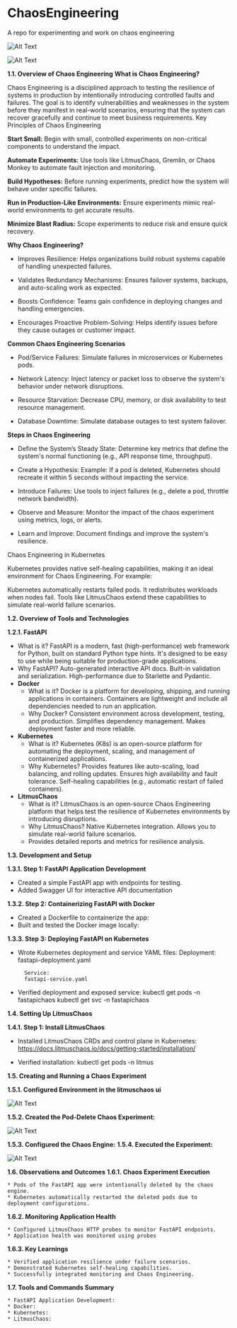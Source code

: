 # ChaosEngineering
A repo for experimenting and work on chaos engineering

![Alt Text](images/Architecture.png)

![Alt Text](images/flow.png)

**1.1. Overview of Chaos Engineering**
  **What is Chaos Engineering?**

  Chaos Engineering is a disciplined approach to testing the resilience of systems in production by intentionally introducing controlled faults and failures. The    goal is to identify vulnerabilities and weaknesses in the system before they manifest in real-world scenarios, ensuring that the system can recover gracefully     and continue to meet business requirements.
  Key Principles of Chaos Engineering

  **Start Small:**
  Begin with small, controlled experiments on non-critical components to understand the impact.
  
  **Automate Experiments:**
  Use tools like LitmusChaos, Gremlin, or Chaos Monkey to automate fault injection and monitoring.
  
  **Build Hypotheses:**
  Before running experiments, predict how the system will behave under specific failures.
  
  **Run in Production-Like Environments:**
  Ensure experiments mimic real-world environments to get accurate results.
  
  **Minimize Blast Radius:**
  Scope experiments to reduce risk and ensure quick recovery.
  
  **Why Chaos Engineering?**
  
  * Improves Resilience:
  Helps organizations build robust systems capable of handling unexpected failures.
  
  * Validates Redundancy Mechanisms:
  Ensures failover systems, backups, and auto-scaling work as expected.
  
  * Boosts Confidence:
  Teams gain confidence in deploying changes and handling emergencies.
  
  * Encourages Proactive Problem-Solving:
  Helps identify issues before they cause outages or customer impact.
  
  **Common Chaos Engineering Scenarios**
  
  * Pod/Service Failures:
    Simulate failures in microservices or Kubernetes pods.
  
  * Network Latency:
    Inject latency or packet loss to observe the system's behavior under network disruptions.
  
  * Resource Starvation:
    Decrease CPU, memory, or disk availability to test resource management.
  
  * Database Downtime:
    Simulate database outages to test system failover.
  
  **Steps in Chaos Engineering**
  
  * Define the System’s Steady State:
    Determine key metrics that define the system's normal functioning (e.g., API response time, throughput).
  
  * Create a Hypothesis:
    Example: If a pod is deleted, Kubernetes should recreate it within 5 seconds without impacting the service.
  
  * Introduce Failures:
    Use tools to inject failures (e.g., delete a pod, throttle network bandwidth).
  
  * Observe and Measure:
    Monitor the impact of the chaos experiment using metrics, logs, or alerts.
  
  * Learn and Improve:
    Document findings and improve the system's resilience.
  
  Chaos Engineering in Kubernetes
  
  Kubernetes provides native self-healing capabilities, making it an ideal environment for Chaos Engineering. For example:
  
  Kubernetes automatically restarts failed pods.
  It redistributes workloads when nodes fail.
  Tools like LitmusChaos extend these capabilities to simulate real-world failure scenarios.

**1.2. Overview of Tools and Technologies**

**1.2.1. FastAPI**

* What is it?
    FastAPI is a modern, fast (high-performance) web framework for Python, built on standard Python type hints. It's designed to be easy to use while being suitable for production-grade applications.
* Why FastAPI?
    Auto-generated interactive API docs.
    Built-in validation and serialization.
    High-performance due to Starlette and Pydantic.
* **Docker**
    * What is it?
        Docker is a platform for developing, shipping, and running applications in containers. Containers are lightweight and include all dependencies needed to run an application.
    * Why Docker?
        Consistent environment across development, testing, and production. 
        Simplifies dependency management.
        Makes deployment faster and more reliable.
* **Kubernetes**
    * What is it?
        Kubernetes (K8s) is an open-source platform for automating the deployment, scaling, and management of containerized applications.
    * Why Kubernetes?
        Provides features like auto-scaling, load balancing, and rolling updates.
        Ensures high availability and fault tolerance.
        Self-healing capabilities (e.g., automatic restart of failed containers).
* **LitmusChaos**
    * What is it?
        LitmusChaos is an open-source Chaos Engineering platform that helps test the resilience of Kubernetes environments by introducing disruptions.
    * Why LitmusChaos?
        Native Kubernetes integration.
        Allows you to simulate real-world failure scenarios.
    * Provides detailed reports and metrics for resilience analysis.

**1.3. Development and Setup**

**1.3.1. Step 1: FastAPI Application Development**
* Created a simple FastAPI app with endpoints for testing.
* Added Swagger UI for interactive API documentation

**1.3.2. Step 2: Containerizing FastAPI with Docker**
* Created a Dockerfile to containerize the app:
* Built and tested the Docker image locally:

**1.3.3. Step 3: Deploying FastAPI on Kubernetes**
* Wrote Kubernetes deployment and service YAML files:
        Deployment:
        fastapi-deployment.yaml

        Service:
        fastapi-service.yaml

* Verified deployment and exposed service:
        kubectl get pods -n fastapichaos kubectl get svc -n fastapichaos

**1.4. Setting Up LitmusChaos**

**1.4.1. Step 1: Install LitmusChaos**

* Installed LitmusChaos CRDs and control plane in Kubernetes:
    https://docs.litmuschaos.io/docs/getting-started/installation/

* Verified installation:
    kubectl get pods -n litmus

**1.5. Creating and Running a Chaos Experiment**

**1.5.1. Configured Environment in the litmuschaos ui**

![Alt Text](images/chaosenvironment.png)

**1.5.2. Created the Pod-Delete Chaos Experiment:**

![Alt Text](images/chaosexperiment.png)

**1.5.3. Configured the Chaos Engine:**
**1.5.4. Executed the Experiment:**

![Alt Text](images/poddeleteexperiment.png)

**1.6. Observations and Outcomes**
**1.6.1.  Chaos Experiment Execution**

    * Pods of the FastAPI app were intentionally deleted by the chaos engine.
    * Kubernetes automatically restarted the deleted pods due to deployment configurations.

**1.6.2. Monitoring Application Health**

    * Configured LitmusChaos HTTP probes to monitor FastAPI endpoints.
    * Application health was monitored using probes

**1.6.3. Key Learnings**

    * Verified application resilience under failure scenarios.
    * Demonstrated Kubernetes self-healing capabilities.
    * Successfully integrated monitoring and Chaos Engineering.

**1.7. Tools and Commands Summary**

    * FastAPI Application Development:
    * Docker:
    * Kubernetes:
    * LitmusChaos:
